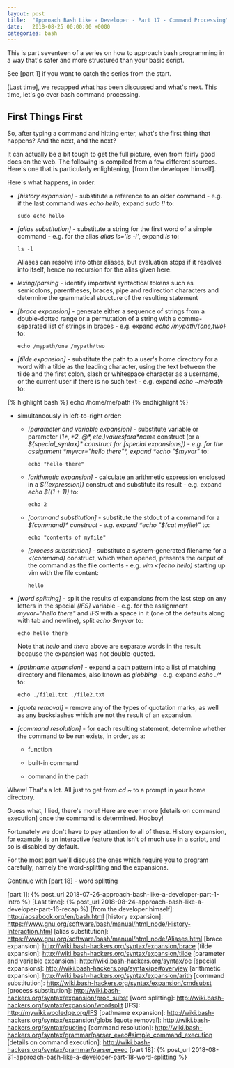 ```yaml
---
layout: post
title:  "Approach Bash Like a Developer - Part 17 - Command Processing"
date:   2018-08-25 00:00:00 +0000
categories: bash
---
```


This is part seventeen of a series on how to approach bash programming
in a way that's safer and more structured than your basic script.

See [part 1] if you want to catch the series from the start.

[Last time], we recapped what has been discussed and what's next.  This
time, let's go over bash command processing.

First Things First
------------------

So, after typing a command and hitting enter, what's the first thing
that happens?  And the next, and the next?

It can actually be a bit tough to get the full picture, even from fairly
good docs on the web.  The following is compiled from a few different
sources.  Here's one that is particularly enlightening, [from the
developer himself].

Here's what happens, in order:

-   *[history expansion]* - substitute a reference to an older command -
    e.g. if the last command was *echo hello*, expand *sudo !!* to:

        sudo echo hello

-   *[alias substitution]* - substitute a string for the first word of a
    simple command - e.g. for the alias *alias ls='ls -l'*, expand *ls*
    to:

        ls -l

    Aliases can resolve into other aliases, but evaluation stops if it
    resolves into itself, hence no recursion for the alias given here.

-   *lexing/parsing* - identify important syntactical tokens such as
    semicolons, parentheses, braces, pipe and redirection characters and
    determine the grammatical structure of the resulting statement

-   *[brace expansion]* - generate either a sequence of strings from a
    double-dotted range or a permutation of a string with a
    comma-separated list of strings in braces - e.g. expand *echo
    /mypath/{one,two}* to:

        echo /mypath/one /mypath/two

-   *[tilde expansion]* - substitute the path to a user's home directory
    for a word with a tilde as the leading character, using the text
    between the tilde and the first colon, slash or whitespace character
    as a username, or the current user if there is no such text - e.g.
    expand *echo ~me/path* to:

{% highlight bash %}
echo /home/me/path
{% endhighlight %}

-   simultaneously in left-to-right order:

    -   *[parameter and variable expansion]* - substitute variable or
        parameter (*$1*, *$2*, *$@*, etc.) values for a *$name*
        construct (or a *${special_syntax}* construct for [special
        expansions]) - e.g.  for the assignment *myvar="hello there"*,
        expand *echo "$myvar"* to:

            echo "hello there"

    -   *[arithmetic expansion]* - calculate an arithmetic expression
        enclosed in a *$((expression))* construct and substitute its
        result - e.g. expand *echo $((1 + 1))* to:

            echo 2

    -   *[command substitution]* - substitute the stdout of a command
        for a *$(command)* construct - e.g. expand *echo "$(cat
        myfile)"* to:

            echo "contents of myfile"

    -   *[process substitution]* - substitute a system-generated
        filename for a *<(command)* construct, which when opened,
        presents the output of the command as the file contents - e.g.
        *vim <(echo hello)* starting up vim with the file content:

            hello

-   *[word splitting]* - split the results of expansions from the last
    step on any letters in the special *[IFS]* variable - e.g.  for the
    assignment *myvar="hello there"* and *IFS* with a space in it (one
    of the defaults along with tab and newline), split *echo $myvar* to:

        echo hello there

    Note that *hello* and *there* above are separate words in the
    result because the expansion was not double-quoted.

-   *[pathname expansion]* - expand a path pattern into a list of
    matching directory and filenames, also known as *globbing* - e.g.
    expand *echo ./\** to:

        echo ./file1.txt ./file2.txt

-   *[quote removal]* - remove any of the types of quotation marks, as
    well as any backslashes which are not the result of an expansion.

-   *[command resolution]* - for each resulting statement, determine
    whether the command to be run exists, in order, as a:

      -   function

      -   built-in command

      -   command in the path

Whew!  That's a lot.  All just to get from *cd ~* to a prompt in your
home directory.

Guess what, I lied, there's more!  Here are even more [details on command
execution] once the command is determined.  Hooboy!

Fortunately we don't have to pay attention to all of these.  History
expansion, for example, is an interactive feature that isn't of much use
in a script, and so is disabled by default.

For the most part we'll discuss the ones which require you to program
carefully, namely the word-splitting and the expansions.

Continue with [part 18] - word splitting

  [part 1]:       {% post_url 2018-07-26-approach-bash-like-a-developer-part-1-intro                      %}
  [Last time]:    {% post_url 2018-08-24-approach-bash-like-a-developer-part-16-recap                     %}
  [from the developer himself]: http://aosabook.org/en/bash.html
  [history expansion]: https://www.gnu.org/software/bash/manual/html_node/History-Interaction.html
  [alias substitution]: https://www.gnu.org/software/bash/manual/html_node/Aliases.html
  [brace expansion]: http://wiki.bash-hackers.org/syntax/expansion/brace
  [tilde expansion]: http://wiki.bash-hackers.org/syntax/expansion/tilde
  [parameter and variable expansion]: http://wiki.bash-hackers.org/syntax/pe
  [special expansions]: http://wiki.bash-hackers.org/syntax/pe#overview
  [arithmetic expansion]: http://wiki.bash-hackers.org/syntax/expansion/arith
  [command substitution]: http://wiki.bash-hackers.org/syntax/expansion/cmdsubst
  [process substitution]: http://wiki.bash-hackers.org/syntax/expansion/proc_subst
  [word splitting]: http://wiki.bash-hackers.org/syntax/expansion/wordsplit
  [IFS]: http://mywiki.wooledge.org/IFS
  [pathname expansion]: http://wiki.bash-hackers.org/syntax/expansion/globs
  [quote removal]: http://wiki.bash-hackers.org/syntax/quoting
  [command resolution]: http://wiki.bash-hackers.org/syntax/grammar/parser_exec#simple_command_execution
  [details on command execution]: http://wiki.bash-hackers.org/syntax/grammar/parser_exec
  [part 18]:      {% post_url 2018-08-31-approach-bash-like-a-developer-part-18-word-splitting            %}
